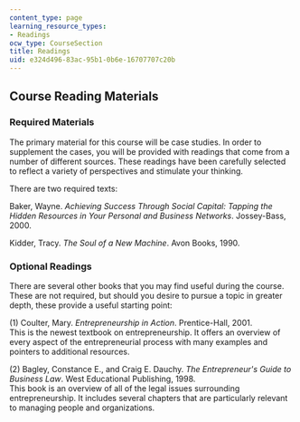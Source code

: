 ```yaml
---
content_type: page
learning_resource_types:
- Readings
ocw_type: CourseSection
title: Readings
uid: e324d496-83ac-95b1-0b6e-16707707c20b
---
```


Course Reading Materials
------------------------

### Required Materials

The primary material for this course will be case studies. In order to supplement the cases, you will be provided with readings that come from a number of different sources. These readings have been carefully selected to reflect a variety of perspectives and stimulate your thinking.

There are two required texts:

Baker, Wayne. _Achieving Success Through Social Capital: Tapping the Hidden Resources in Your Personal and Business Networks_. Jossey-Bass, 2000.

Kidder, Tracy. _The Soul of a New Machine_. Avon Books, 1990.

### Optional Readings

There are several other books that you may find useful during the course. These are not required, but should you desire to pursue a topic in greater depth, these provide a useful starting point:

(1) Coulter, Mary. _Entrepreneurship in Action_. Prentice-Hall, 2001.  
This is the newest textbook on entrepreneurship. It offers an overview of every aspect of the entrepreneurial process with many examples and pointers to additional resources.

(2) Bagley, Constance E., and Craig E. Dauchy. _The Entrepreneur's Guide to Business Law_. West Educational Publishing, 1998.  
This book is an overview of all of the legal issues surrounding entrepreneurship. It includes several chapters that are particularly relevant to managing people and organizations.